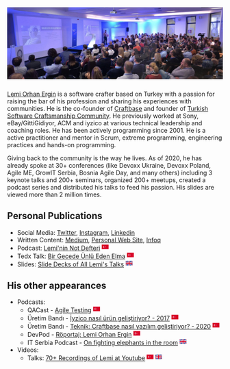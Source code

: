 # ![lemi orhan ergin header](https://raw.githubusercontent.com/lemiorhan/lemiorhan/master/lemi_header.jpg)

[Lemi Orhan Ergin](http://www.lemiorhanergin.com) is a software crafter based on Turkey with a passion for raising the bar of his profession and sharing his experiences with communities. He is the co-founder of [Craftbase](https://craftbase.io) and founder of [Turkish Software Craftsmanship Community](https://kommunity.com/software-craftsmanship-turkey). He previously worked at Sony, eBay/GittiGidiyor, ACM and iyzico at various technical leadership and coaching roles. He has been actively programming since 2001. He is a active practitioner and mentor in Scrum, extreme programming, engineering practices and hands-on programming.

Giving back to the community is the way he lives. As of 2020, he has already spoke at 30+ conferences (like Devoxx Ukraine, Devoxx Poland, Agile ME, GrowIT Serbia, Bosnia Agile Day, and many others) including 3 keynote talks and 200+ seminars, organized 200+ meetups, created a podcast series and distributed his talks to feed his passion. His slides are viewed more than 2 million times.

## Personal Publications
* Social Media: [Twitter](https://twitter.com/lemiorhan), [Instagram](https://www.instagram.com/lemiorhan), [Linkedin](https://www.linkedin.com/in/lemiorhan)
* Written Content: [Medium](https://medium.com/@lemiorhan), [Personal Web Site](http://www.lemiorhanergin.com), [Infoq](https://www.infoq.com/profile/Lemi-Orhan-Ergin/#articles)
* Podcast: [Lemi'nin Not Defteri](https://soundcloud.com/leminin-not-defteri) ![turkish](https://raw.githubusercontent.com/lemiorhan/lemiorhan/master/turkish.png)
* Tedx Talk: [Bir Gecede Ünlü Eden Elma](https://www.youtube.com/watch?v=DClFjk_Uod8) ![turkish](https://raw.githubusercontent.com/lemiorhan/lemiorhan/master/turkish.png)
* Slides: [Slide Decks of All Lemi's Talks](https://speakerdeck.com/lemiorhan) ![english](https://raw.githubusercontent.com/lemiorhan/lemiorhan/master/english.png)

## His other appearances
* Podcasts: 
  * QACast - [Agile Testing](https://soundcloud.com/qacast/s1e8-lemi-orhan-ergin) ![turkish](https://raw.githubusercontent.com/lemiorhan/lemiorhan/master/turkish.png)
  * Üretim Bandı - [İyzico nasıl ürün geliştiriyor? - 2017](https://open.spotify.com/episode/3Pb7IUoSRMTR32C5Hqk0BO) ![turkish](https://raw.githubusercontent.com/lemiorhan/lemiorhan/master/turkish.png)
  * Üretim Bandı - [Teknik: Craftbase nasıl yazılım geliştiriyor? - 2020](https://open.spotify.com/episode/3x1FiEoaDg0VW59bPVGy2d) ![turkish](https://raw.githubusercontent.com/lemiorhan/lemiorhan/master/turkish.png)
  * DevPod - [Röportaj: Lemi Orhan Ergin](https://devpod.org/2016/01/11/029/) ![turkish](https://raw.githubusercontent.com/lemiorhan/lemiorhan/master/turkish.png)
  * IT Serbia Podcast - [On fighting elephants in the room](https://podcasts.apple.com/us/podcast/on-fighting-elephants-in-the-room-with-lemi-orhan-ergin/id936476881?i=1000377992398) ![english](https://raw.githubusercontent.com/lemiorhan/lemiorhan/master/english.png)
* Videos:
  * Talks: [70+ Recordings of Lemi at Youtube](https://www.youtube.com/playlist?list=PLQTv1b9jwvWdvUVfv0M55mRbTB8CMYT9R) ![turkish](https://raw.githubusercontent.com/lemiorhan/lemiorhan/master/turkish.png) ![english](https://raw.githubusercontent.com/lemiorhan/lemiorhan/master/english.png)

